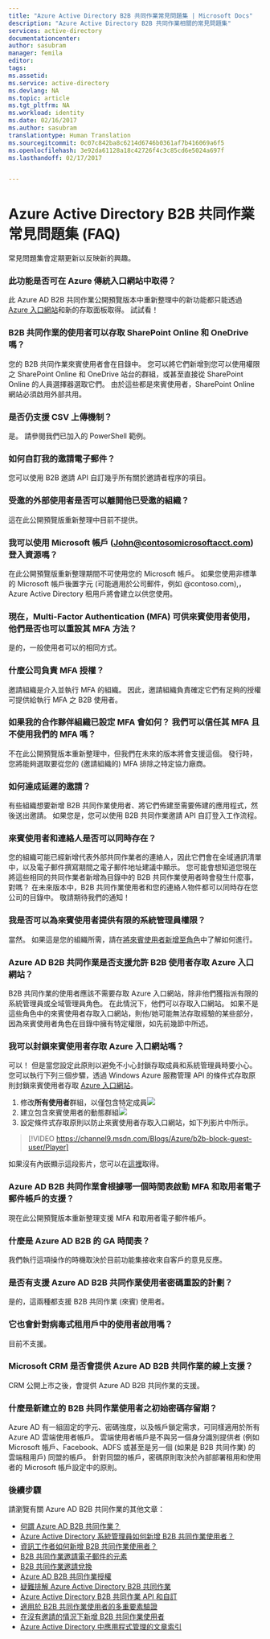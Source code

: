 ```yaml
---
title: "Azure Active Directory B2B 共同作業常見問題集 | Microsoft Docs"
description: "Azure Active Directory B2B 共同作業相關的常見問題集"
services: active-directory
documentationcenter: 
author: sasubram
manager: femila
editor: 
tags: 
ms.assetid: 
ms.service: active-directory
ms.devlang: NA
ms.topic: article
ms.tgt_pltfrm: NA
ms.workload: identity
ms.date: 02/16/2017
ms.author: sasubram
translationtype: Human Translation
ms.sourcegitcommit: 0c07c842ba8c6214d6746b0361af7b416069a6f5
ms.openlocfilehash: 3e92da61128a18c42726f4c3c85cd6e5024a697f
ms.lasthandoff: 02/17/2017


---
```


# <a name="azure-active-directory-b2b-collaboration-frequently-asked-questions-faq"></a>Azure Active Directory B2B 共同作業常見問題集 (FAQ)

常見問題集會定期更新以反映新的興趣。

### <a name="is-this-functionality-available-in-the-azure-classic-portal"></a>此功能是否可在 Azure 傳統入口網站中取得？
此 Azure AD B2B 共同作業公開預覽版本中重新整理中的新功能都只能透過 [Azure 入口網站](https://portal.azure.com)和新的存取面板取得。 試試看！

### <a name="can-b2b-collaboration-users-access-sharepoint-online-and-onedrive"></a>B2B 共同作業的使用者可以存取 SharePoint Online 和 OneDrive 嗎？
您的 B2B 共同作業來賓使用者會在目錄中。 您可以將它們新增到您可以使用權限之 SharePoint Online 和 OneDrive 站台的群組，或甚至直接從 SharePoint Online 的人員選擇器選取它們。 由於這些都是來賓使用者，SharePoint Online 網站必須啟用外部共用。

### <a name="is-the-csv-upload-mechanism-still-supported"></a>是否仍支援 CSV 上傳機制？
是。 請參閱我們已加入的 PowerShell 範例。

### <a name="how-can-i-customize-my-invitation-emails"></a>如何自訂我的邀請電子郵件？
您可以使用 B2B 邀請 API 自訂幾乎所有關於邀請者程序的項目。

### <a name="can-the-invited-external-user-leave-the-organization-to-which-he-was-invited"></a>受邀的外部使用者是否可以離開他已受邀的組織？
這在此公開預覽版重新整理中目前不提供。

### <a name="can-i-use-my-microsoft-account-johncontosomicrosoftacctcom-to-sign-in-to-resources"></a>我可以使用 Microsoft 帳戶 (John@contosomicrosoftacct.com) 登入資源嗎？
在此公開預覽版重新整理期間不可使用您的 Microsoft 帳戶。 如果您使用非標準的 Microsoft 帳戶後置字元 (可能適用於公司郵件，例如 @contoso.com),，Azure Active Directory 租用戶將會建立以供您使用。

### <a name="now-that-multi-factor-authentication-mfa-is-available-for-guest-users-can-they-also-reset-their-mfa-method"></a>現在，Multi-Factor Authentication (MFA) 可供來賓使用者使用，他們是否也可以重設其 MFA 方法？
是的，一般使用者可以的相同方式。

### <a name="which-organization-is-responsible-for-mfa-licenses"></a>什麼公司負責 MFA 授權？
邀請組織是介入並執行 MFA 的組織。 因此，邀請組織負責確定它們有足夠的授權可提供給執行 MFA 之 B2B 使用者。

### <a name="what-if-my-partner-org-already-has-mfa-set-up-can-we-trust-their-mfa-and-not-use-our-mfa"></a>如果我的合作夥伴組織已設定 MFA 會如何？ 我們可以信任其 MFA 且不使用我們的 MFA 嗎？
不在此公開預覽版本重新整理中，但我們在未來的版本將會支援這個。 發行時，您將能夠選取要從您的 (邀請組織的) MFA 排除之特定協力廠商。

### <a name="how-can-i-achieve-delayed-invitations"></a>如何達成延遲的邀請？
有些組織想要新增 B2B 共同作業使用者、將它們佈建至需要佈建的應用程式，然後送出邀請。 如果您是，您可以使用 B2B 共同作業邀請 API 自訂登入工作流程。

### <a name="can-guest-users-and-contacts-co-exist"></a>來賓使用者和連絡人是否可以同時存在？
您的組織可能已經新增代表外部共同作業者的連絡人，因此它們會在全域通訊清單中，以及電子郵件撰寫期間之電子郵件地址建議中顯示。 您可能會想知道您現在將這些相同的共同作業者新增為目錄中的 B2B 共同作業使用者時會發生什麼事，對嗎？ 在未來版本中，B2B 共同作業使用者和您的連絡人物件都可以同時存在您公司的目錄中。 敬請期待我們的通知！

### <a name="can-i-make-my-guest-users-limited-admins"></a>我是否可以為來賓使用者提供有限的系統管理員權限？
當然。 如果這是您的組織所需，請在[將來賓使用者新增至角色](active-directory-users-assign-role-azure-portal.md)中了解如何進行。

### <a name="does-azure-ad-b2b-collaboration-support-permitting-b2b-users-to-access-the-azure-portal"></a>Azure AD B2B 共同作業是否支援允許 B2B 使用者存取 Azure 入口網站？
B2B 共同作業的使用者應該不需要存取 Azure 入口網站，除非他們獲指派有限的系統管理員或全域管理員角色。 在此情況下，他們可以存取入口網站。 如果不是這些角色中的來賓使用者存取入口網站，則他/她可能無法存取經驗的某些部分，因為來賓使用者角色在目錄中擁有特定權限，如先前幾節中所述。

### <a name="can-i-block-access-to-the-azure-portal-for-guest-users"></a>我可以封鎖來賓使用者存取 Azure 入口網站嗎？
可以！ 但是當您設定此原則以避免不小心封鎖存取成員和系統管理員時要小心。
您可以執行下列三個步驟，透過 Windows Azure 服務管理 API 的條件式存取原則封鎖來賓使用者存取 [Azure 入口網站](https://portal.azure.com)。
1. 修改**所有使用者**群組，以僅包含特定成員![](media/active-directory-b2b-faq/modify-all-users-group.png)
2. 建立包含來賓使用者的動態群組![](media/active-directory-b2b-faq/group-with-guest-users.png)
3. 設定條件式存取原則以防止來賓使用者存取入口網站，如下列影片中所示。

  >[!VIDEO https://channel9.msdn.com/Blogs/Azure/b2b-block-guest-user/Player]

  如果沒有內嵌顯示這段影片，您可以在[這裡](https://channel9.msdn.com/Blogs/Azure/b2b-block-guest-user)取得。

### <a name="what-is-the-timeline-by-which-azure-ad-b2b-collaboration-will-start-support-for-mfa-and-consumer-email-accounts"></a>Azure AD B2B 共同作業會根據哪一個時間表啟動 MFA 和取用者電子郵件帳戶的支援？
現在此公開預覽版本重新整理支援 MFA 和取用者電子郵件帳戶。

### <a name="what-is-the-ga-timeline-for-azure-ad-b2b"></a>什麼是 Azure AD B2B 的 GA 時間表？
我們執行這項操作的時機取決於目前功能集接收來自客戶的意見反應。

### <a name="is-there-a-plan-to-support-password-reset-for-azure-ad-b2b-collaboration-users"></a>是否有支援 Azure AD B2B 共同作業使用者密碼重設的計劃？
是的，這兩種都支援 B2B 共同作業 (來賓) 使用者。

### <a name="is-it-also-enabled-for-users-in-a-viral-tenant"></a>它也會針對病毒式租用戶中的使用者啟用嗎？
目前不支援。

### <a name="does-microsoft-crm-provide-online-support-to-azure-ad-b2b-collaboration"></a>Microsoft CRM 是否會提供 Azure AD B2B 共同作業的線上支援？
CRM 公開上市之後，會提供 Azure AD B2B 共同作業的支援。

### <a name="what-is-the-lifetime-of-an-initial-password-for-a-newly-created-b2b-collaboration-user"></a>什麼是新建立的 B2B 共同作業使用者之初始密碼存留期？
Azure AD 有一組固定的字元、密碼強度，以及帳戶鎖定需求，可同樣適用於所有 Azure AD 雲端使用者帳戶。 雲端使用者帳戶是不與另一個身分識別提供者 (例如 Microsoft 帳戶、Facebook、ADFS 或甚至是另一個 (如果是 B2B 共同作業) 的雲端租用戶) 同盟的帳戶。 針對同盟的帳戶，密碼原則取決於內部部署租用和使用者的 Microsoft 帳戶設定中的原則。

### <a name="next-steps"></a>後續步驟

請瀏覽有關 Azure AD B2B 共同作業的其他文章：

* [何謂 Azure AD B2B 共同作業？](active-directory-b2b-what-is-azure-ad-b2b.md)
* [Azure Active Directory 系統管理員如何新增 B2B 共同作業使用者？](active-directory-b2b-admin-add-users.md)
* [資訊工作者如何新增 B2B 共同作業使用者？](active-directory-b2b-iw-add-users.md)
* [B2B 共同作業邀請電子郵件的元素](active-directory-b2b-invitation-email.md)
* [B2B 共同作業邀請兌換](active-directory-b2b-redemption-experience.md)
* [Azure AD B2B 共同作業授權](active-directory-b2b-licensing.md)
* [疑難排解 Azure Active Directory B2B 共同作業](active-directory-b2b-troubleshooting.md)
* [Azure Active Directory B2B 共同作業 API 和自訂](active-directory-b2b-api.md)
* [適用於 B2B 共同作業使用者的多重要素驗證](active-directory-b2b-mfa-instructions.md)
* [在沒有邀請的情況下新增 B2B 共同作業使用者](active-directory-b2b-add-user-without-invite.md)
* [Azure Active Directory 中應用程式管理的文章索引](active-directory-apps-index.md)

